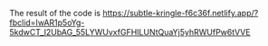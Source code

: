 The result of the code is 
https://subtle-kringle-f6c36f.netlify.app/?fbclid=IwAR1p5oYg-5kdwCT_I2UbAG_55LYWUvxfGFHILUNtQuaYj5yhRWUfPw6tVVE
